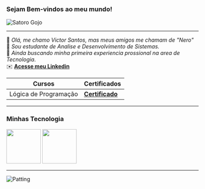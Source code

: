 ### Sejam Bem-vindos ao meu mundo!
![Satoro Gojo](https://images4.alphacoders.com/133/1332281.jpeg)

----------------------

📝 *Olá, me chamo Victor Santos, mas meus amigos me chamam de "Nero"*<br>
💬 *Sou estudante de Analise e Desenvolvimento de Sistemas.*<br>
💬 *Ainda buscando minha primeira experiencia prossional na area de Tecnologia*.<br>
✉️ **[Acesse meu Linkedin](https://www.linkedin.com/in/victor-santos-de-souza/)**<br>

| Cursos    | Certificados |
|-----------|--------------|
|Lógica de Programação|**[Certificado](https://hermes.dio.me/certificates/SJSNC9YC.pdf)**|



----------------------

### Minhas Tecnologia

<div aling="center">
<div style=display : flex>
<img src="https://cdn.jsdelivr.net/gh/devicons/devicon@latest/icons/python/python-original.svg" width="90px">
<img src="https://cdn.jsdelivr.net/gh/devicons/devicon@latest/icons/javascript/javascript-original.svg" width="90px">

<div/>
<div/>

-------

![Patting](https://media.tenor.com/QVJGE1hg5GcAAAAi/cat-explosion.gif)


<!--
**VictorSantosdeSouza/VictorSantosdeSouza** is a ✨ _special_ ✨ repository because its `README.md` (this file) appears on your GitHub profile.

Here are some ideas to get you started:

- 🔭 I’m currently working on ...
- 🌱 I’m currently learning ...
- 👯 I’m looking to collaborate on ...
- 🤔 I’m looking for help with ...
- 💬 Ask me about ...
- 📫 How to reach me: ...
- 😄 Pronouns: ...
- ⚡ Fun fact: ...
-->



[def]: https://i.makeagif.com/media/8-26-2020/-nJO_g.gif